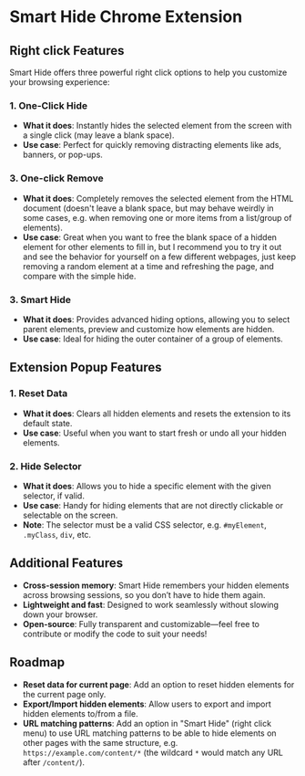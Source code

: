 # Smart Hide Chrome Extension

## Right click Features

Smart Hide offers three powerful right click options to help you customize your browsing experience:

### 1. **One-Click Hide**

- **What it does**: Instantly hides the selected element from the screen with a single click (may leave a blank space).
- **Use case**: Perfect for quickly removing distracting elements like ads, banners, or pop-ups.

### 3. **One-click Remove**

- **What it does**: Completely removes the selected element from the HTML document (doesn't leave a blank space, but may behave weirdly in some cases, e.g. when removing one or more items from a list/group of elements).
- **Use case**: Great when you want to free the blank space of a hidden element for other elements to fill in, but I recommend you to try it out and see the behavior for yourself on a few different webpages, just keep removing a random element at a time and refreshing the page, and compare with the simple hide.

### 3. **Smart Hide**

- **What it does**: Provides advanced hiding options, allowing you to select parent elements, preview and customize how elements are hidden.
- **Use case**: Ideal for hiding the outer container of a group of elements.

## Extension Popup Features

### 1. **Reset Data**

- **What it does**: Clears all hidden elements and resets the extension to its default state.
- **Use case**: Useful when you want to start fresh or undo all your hidden elements.

### 2. **Hide Selector**

- **What it does**: Allows you to hide a specific element with the given selector, if valid.
- **Use case**: Handy for hiding elements that are not directly clickable or selectable on the screen.
- **Note**: The selector must be a valid CSS selector, e.g. `#myElement`, `.myClass`, `div`, etc.

## Additional Features

- **Cross-session memory**: Smart Hide remembers your hidden elements across browsing sessions, so you don’t have to hide them again.
- **Lightweight and fast**: Designed to work seamlessly without slowing down your browser.
- **Open-source**: Fully transparent and customizable—feel free to contribute or modify the code to suit your needs!

## Roadmap

- **Reset data for current page**: Add an option to reset hidden elements for the current page only.
- **Export/Import hidden elements**: Allow users to export and import hidden elements to/from a file.
- **URL matching patterns**: Add an option in "Smart Hide" (right click menu) to use URL matching patterns to be able to hide elements on other pages with the same structure, e.g. `https://example.com/content/*` (the wildcard `*` would match any URL after `/content/`).
